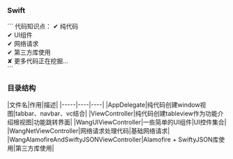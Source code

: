 <h3>Swift</h3>
```
代码知识点：
✔  纯代码 <br/>
✔  UI组件 <br/>
✔  网络请求 <br/>
✔  第三方库使用 <br/>
✘  更多代码正在挖掘... <br/>
```
<br/>
<h3>目录结构</h3>
|文件名|作用|描述|
|-----|----|----|
|AppDelegate|纯代码创建window视图|tabbar、navbar、vc结合|
|ViewController|纯代码创建tableview作为功能介绍根视图|功能跳转界面|
|WangUIViewController|一些简单的UI组件|UI控件集合|
|WangNetViewController|网络请求处理代码|基础网络请求|
|WangAlamofireAndSwiftyJSONViewController|Alamofire + SwiftyJSON库使用|第三方库使用|
